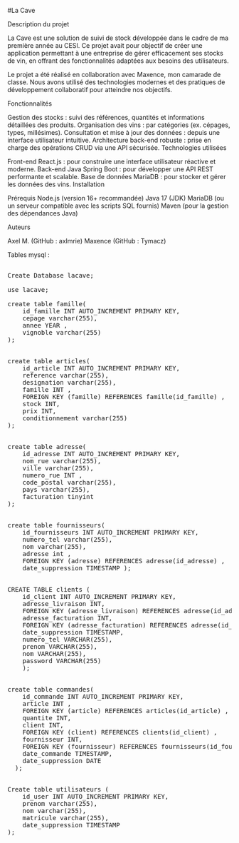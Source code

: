 #La Cave

Description du projet

La Cave est une solution de suivi de stock développée dans le cadre de ma première année au CESI. Ce projet avait pour objectif de créer une application permettant à une entreprise de gérer efficacement ses stocks de vin, en offrant des fonctionnalités adaptées aux besoins des utilisateurs.

Le projet a été réalisé en collaboration avec Maxence, mon camarade de classe. Nous avons utilisé des technologies modernes et des pratiques de développement collaboratif pour atteindre nos objectifs.

Fonctionnalités

Gestion des stocks : suivi des références, quantités et informations détaillées des produits.
Organisation des vins : par catégories (ex. cépages, types, millésimes).
Consultation et mise à jour des données : depuis une interface utilisateur intuitive.
Architecture back-end robuste : prise en charge des opérations CRUD via une API sécurisée.
Technologies utilisées

Front-end
React.js : pour construire une interface utilisateur réactive et moderne.
Back-end
Java Spring Boot : pour développer une API REST performante et scalable.
Base de données
MariaDB : pour stocker et gérer les données des vins.
Installation

Prérequis
Node.js (version 16+ recommandée)
Java 17 (JDK)
MariaDB (ou un serveur compatible avec les scripts SQL fournis)
Maven (pour la gestion des dépendances Java)

Auteurs

Axel M. (GitHub : axlmrie)
Maxence (GitHub : Tymacz)









Tables mysql :

 <pre>

Create Database lacave;

use lacave;
  
create table famille(
    id_famille INT AUTO_INCREMENT PRIMARY KEY,
    cepage varchar(255),
    annee YEAR ,
    vignoble varchar(255)
);


create table articles( 
    id_article INT AUTO_INCREMENT PRIMARY KEY, 
    reference varchar(255), 
    designation varchar(255), 
    famille INT ,
    FOREIGN KEY (famille) REFERENCES famille(id_famille) , 
    stock INT,
    prix INT, 
    conditionnement varchar(255) 
);


create table adresse(  
    id_adresse INT AUTO_INCREMENT PRIMARY KEY,  
    nom_rue varchar(255),  
    ville varchar(255),  
    numero_rue INT , 
    code_postal varchar(255), 
    pays varchar(255), 
    facturation tinyint
);


create table fournisseurs( 
    id_fournisseurs INT AUTO_INCREMENT PRIMARY KEY, 
    numero_tel varchar(255), 
    nom varchar(255),
    adresse int ,
    FOREIGN KEY (adresse) REFERENCES adresse(id_adresse) , 
    date_suppression TIMESTAMP );


CREATE TABLE clients (
    id_client INT AUTO_INCREMENT PRIMARY KEY,
    adresse_livraison INT,
    FOREIGN KEY (adresse_livraison) REFERENCES adresse(id_adresse),
    adresse_facturation INT,
    FOREIGN KEY (adresse_facturation) REFERENCES adresse(id_adresse),
    date_suppression TIMESTAMP,
    numero_tel VARCHAR(255),
    prenom VARCHAR(255),
    nom VARCHAR(255),
    password VARCHAR(255)
    );


create table commandes(  
    id_commande INT AUTO_INCREMENT PRIMARY KEY,  
    article INT , 
    FOREIGN KEY (article) REFERENCES articles(id_article) ,  
    quantite INT, 
    client INT,  
    FOREIGN KEY (client) REFERENCES clients(id_client) ,  
    fournisseur INT, 
    FOREIGN KEY (fournisseur) REFERENCES fournisseurs(id_fournisseurs) , 
    date_commande TIMESTAMP, 
    date_suppression DATE 
  );


Create table utilisateurs ( 
    id_user INT AUTO_INCREMENT PRIMARY KEY,  
    prenom varchar(255), 
    nom varchar(255), 
    matricule varchar(255), 
    date_suppression TIMESTAMP 
);
</pre>
